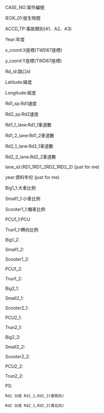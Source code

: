 CASE_NO:案件編號

IEOK_01:發生時間 

ACCD_TP:事故類別(A1、A2、A3) 

Year:年度 

x_coord:X座標(TWD67座標) 

y_coord:Y座標(TWD67座標)

Rd_id:路口id

Latitude:緯度

Longitude:經度

Rd1_sp:Rd1速度 

Rd2_sp:Rd2速度

Rd1_1_lane:Rd1_1車道數

Rd1_2_lane:Rd1_2車道數

Rd2_1_lane:Rd2_1車道數

Rd2_2_lane:Rd2_2車道數

lane_id:(RD1_1RD1_2RD2_1RD2_2) (just for me)

year:資料年份 (just for me)

Big1_1:大車比例

Small1_1:小車比例

Scooter1_1:機車比例

PCU1_1:PCU

Trun1_1:轉向比例

Big1_2:

Small1_2:

Scooter1_2:

PCU1_2:

Trun1_2:

Big2_1:

Small2_1:

Scooter2_1:

PCU2_1:

Trun2_1:

Big2_2:

Small2_2:

Scooter2_2:

PCU2_2:

Trun2_2:



PS:

	Rd1 分成 Rd1_1,Rd1_2(東西向)

	Rd2 分成 Rd2_1,Rd2_2(南北向)
